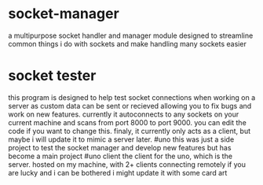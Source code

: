 # socket-manager
a multipurpose socket handler and manager module designed to streamline common things i do with sockets and make handling many sockets easier
# socket tester
this program is designed to help test socket connections when working on a server as custom data can be sent or recieved
allowing you to fix bugs and work on new features.
currently it autoconnects to any sockets on your current machine and scans from port 8000 to port 9000. you can edit the code if you want to change this.
finaly, it currently only acts as a client, but maybe i will update it to mimic a server later.
#uno
this was just a side project to test the socket manager and develop new features but has become a main project
#uno client
the client for the uno, which is the server. hosted on my machine, with 2+ clients connecting remotely
if you are lucky and i can be bothered i might update it with some card art

